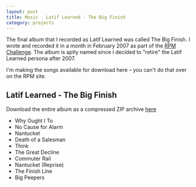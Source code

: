 ```yaml
---
layout: post
title: Music - Latif Learned - The Big Finish
category: projects
---
```


The final album that I recorded as Latif Learned was called The Big Finish. I wrote and recorded it in a month in February 2007 as part of the [RPM Challenge](http://rpmchallenge.com/index.php?option=com_comprofiler&task=userProfile&user=690&Itemid=296). The album is aptly named since I decided to "retire" the Latif Learned persona after 2007.

I'm making the songs available for download here – you can't do that over on the RPM site.


Latif Learned - The Big Finish
------------------------------

Download the entire album as a compressed ZIP archive [here](http://embed.merand.org/ll/ll-the-big-finish.zip)

- Why Ought I To
- No Cause for Alarm
- Nantucket
- Death of a Salesman
- Think
- The Great Decline
- Commuter Rail
- Nantucket (Reprise)
- The Finish Line
- Big Peepers
